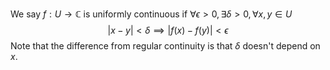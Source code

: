 We say $f:U\to \mathbb C$ is uniformly continuous if 
$\forall \epsilon>0,\exists \delta>0,\forall x,y\in U$
$$|x-y|<\delta \implies |f(x)-f(y)|<\epsilon$$
Note that the difference from regular continuity is that $\delta$ doesn't depend on $x$.

